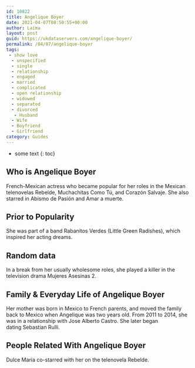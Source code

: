 ```yaml
---
id: 10822
title: Angelique Boyer
date: 2021-04-07T08:50:55+00:00
author: Laima
layout: post
guid: https://ukdataservers.com/angelique-boyer/
permalink: /04/07/angelique-boyer
tags:
 - show love
  - unspecified
  - single
  - relationship
  - engaged
  - married
  - complicated
  - open relationship
  - widowed
  - separated
  - divorced
   - Husband
  - Wife
  - Boyfriend
  - Girlfriend
category: Guides
---
```


* some text
{: toc}


## Who is Angelique Boyer
                  
                  
                  
French-Mexican actress who became popular for her roles in the Mexican telenovelas Rebelde, Muchachitas Como Tú, and Corazón Salvaje. She also starred in Abismo de Pasión and Amar a muerte. 
                  
              
            
              
            
                
                
                
## Prior to Popularity
                  
                  
                  
She was part of a band Rabanitos Verdes (Little Green Radishes), which inspired her acting dreams. 
                  
              
            
              
            
                
                
                
## Random data
                  
                  
                  
In a break from her usually wholesome roles, she played a killer in the television drama Mujeres Asesinas 2.
                  
              
            
              
            
                
                
                
## Family & Everyday Life of Angelique Boyer
                  
                  
                  
Her mother was born in Mexico to French parents, and moved the family back to Mexico when Angelique was two years old. From 2011 to 2014, she was in a relationship with Jose Alberto Castro. She later began dating Sebastian Rulli.
                  
              
            
              
            
                
                
                
## People Related With Angelique Boyer
                  
                  
                  
Dulce Maria co-starred with her on the telenovela Rebelde.
                  
              
            
              
            
                
              
            
              
              
            
            
              
            
          
          
          